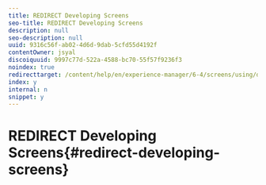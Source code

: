 ```yaml
---
title: REDIRECT Developing Screens
seo-title: REDIRECT Developing Screens
description: null
seo-description: null
uuid: 9316c56f-ab02-4d6d-9dab-5cfd55d4192f
contentOwner: jsyal
discoiquuid: 9997c77d-522a-4588-bc70-55f57f9236f3
noindex: true
redirecttarget: /content/help/en/experience-manager/6-4/screens/using/developing-screens
index: y
internal: n
snippet: y
---
```


# REDIRECT Developing Screens{#redirect-developing-screens}

